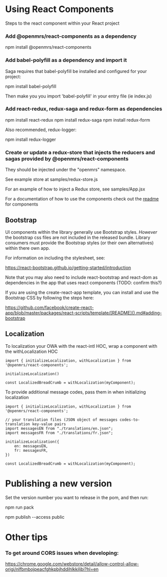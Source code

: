 
# Using React Components

Steps to the react component within your React project

### Add @openmrs/react-components as a dependency

npm install @openmrs/react-components

### Add babel-polyfill as a dependency and import it

Saga requires that babel-polyfill be installed and configured for your project:

npm install babel-polyfill

Then make you you import 'babel-polyfill' in your entry file (ie index.js)

### Add react-redux, redux-saga and redux-form as dependencies

npm install react-redux
npm install redux-saga
npm install redux-form

Also recommended, redux-logger:

npm install redux-logger

### Create or update a redux-store that injects the reducers and sagas provided by @openmrs/react-components

They should be injected under the "openmrs" namespace.

See example store at samples/redux-store.js

For an example of how to inject a Redux store, see samples/App.jsx

For a documentation of how to use the components check out the [readme](https://github.com/openmrs/openmrs-react-components/tree/master/src/components) for components

## Bootstrap

UI components within the library generally use Bootstrap styles.  *However* the bootstrap css files are not included
in the released bundle.  Library consumers must provide the Bootstrap styles (or their own alternatives) within there
own app.

For information on including the stylesheet, see:

https://react-bootstrap.github.io/getting-started/introduction

Note that you may also need to include react-bootstrap and react-dom as dependencies in the app that uses react components
(TODO: confirm this?)

If you are using the create-react-app template, you can install and use the Bootstrap CSS by following the steps here:

https://github.com/facebook/create-react-app/blob/master/packages/react-scripts/template/[README]().md#adding-bootstrap

## Localization

To localization your OWA with the react-intl HOC, wrap a component with the withLocalization HOC

```
import { initializeLocalization, withLocalization } from '@openmrs/react-components';

initializeLocalization()

const LocalizedBreadCrumb = withLocalization(myComponent);
```

To provide additional message codes, pass them in when initializing localization
```
import { initializeLocalization, withLocalization } from '@openmrs/react-components';

// your translation files (JSON object of messages codes-to-translation key-value pairs
import messagesEN from "./translations/en.json";
import messagesFR from "./translations/fr.json";

initializeLocalization({
    en: messagesEN,
    fr: messagesFR,
})

const LocalizedBreadCrumb = withLocalization(myComponent);

```

# Publishing a new version

Set the version number you want to release in the pom, and then run:

npm run pack

npm publish --access public


# Other tips

### To get around CORS issues when developing:

https://chrome.google.com/webstore/detail/allow-control-allow-origi/nlfbmbojpeacfghkpbjhddihlkkiljbi?hl=en
